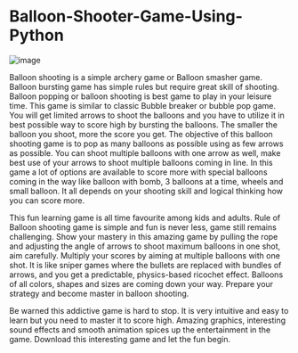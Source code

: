 # Balloon-Shooter-Game-Using-Python

![image](https://user-images.githubusercontent.com/22562694/120131300-c8795b00-c1e5-11eb-878a-18e5341b7629.png)

Balloon shooting is a simple archery game or Balloon smasher game. Balloon bursting game has simple rules but require great skill of shooting. Balloon popping or balloon shooting is best game to play in your leisure time. This game is similar to classic Bubble breaker or bubble pop game. You will get limited arrows to shoot the balloons and you have to utilize it in best possible way to score high by bursting the balloons. The smaller the balloon you shoot, more the score you get. The objective of this balloon shooting game is to pop as many balloons as possible using as few arrows as possible. You can shoot multiple balloons with one arrow as well, make best use of your arrows to shoot multiple balloons coming in line. In this game a lot of options are available to score more with special balloons coming in the way like balloon with bomb, 3 balloons at a time, wheels and small balloon. It all depends on your shooting skill and logical thinking how you can score more.

This fun learning game is all time favourite among kids and adults. Rule of Balloon shooting game is simple and fun is never less, game still remains challenging. Show your mastery in this amazing game by pulling the rope and adjusting the angle of arrows to shoot maximum balloons in one shot, aim carefully. Multiply your scores by aiming at multiple balloons with one shot. It is like sniper games where the bullets are replaced with bundles of arrows, and you get a predictable, physics-based ricochet effect. Balloons of all colors, shapes and sizes are coming down your way. Prepare your strategy and become master in balloon shooting.

Be warned this addictive game is hard to stop. It is very intuitive and easy to learn but you need to master it to score high. Amazing graphics, interesting sound effects and smooth animation spices up the entertainment in the game. Download this interesting game and let the fun begin.
